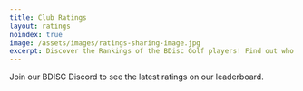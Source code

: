 ```yaml
---
title: Club Ratings
layout: ratings
noindex: true
image: /assets/images/ratings-sharing-image.jpg
excerpt: Discover the Rankings of the BDisc Golf players! Find out who sets the highlights in our club and track the progress of your favorite players. Everything you need to know about the members of the BDisc Golf players can be found here.
---
```


Join our BDISC Discord to see the latest ratings on our leaderboard.
